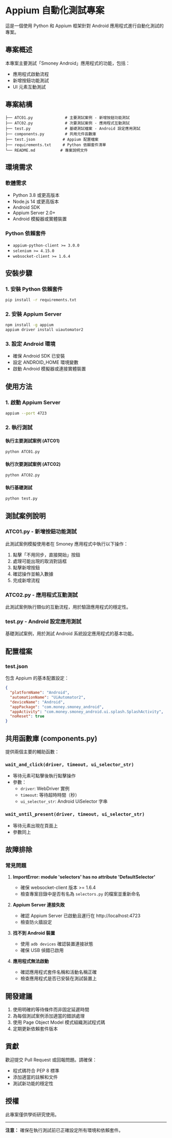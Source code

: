 # Appium 自動化測試專案

這是一個使用 Python 和 Appium 框架針對 Android 應用程式進行自動化測試的專案。

## 專案概述

本專案主要測試「Smoney Android」應用程式的功能，包括：

- 應用程式啟動流程
- 新增按鈕功能測試
- UI 元素互動測試

## 專案結構

```
├── ATC01.py              # 主要測試案例 - 新增按鈕功能測試
├── ATC02.py              # 次要測試案例 - 應用程式互動測試
├── test.py               # 基礎測試檔案 - Android 設定應用測試
├── components.py         # 共用元件函數庫
├── test.json            # Appium 配置檔案
├── requirements.txt     # Python 依賴套件清單
└── README.md           # 專案說明文件
```

## 環境需求

### 軟體需求

- Python 3.8 或更高版本
- Node.js 14 或更高版本
- Android SDK
- Appium Server 2.0+
- Android 模擬器或實體裝置

### Python 依賴套件

- `appium-python-client >= 3.0.0`
- `selenium >= 4.15.0`
- `websocket-client >= 1.6.4`

## 安裝步驟

### 1. 安裝 Python 依賴套件

```bash
pip install -r requirements.txt
```

### 2. 安裝 Appium Server

```bash
npm install -g appium
appium driver install uiautomator2
```

### 3. 設定 Android 環境

- 確保 Android SDK 已安裝
- 設定 ANDROID_HOME 環境變數
- 啟動 Android 模擬器或連接實體裝置

## 使用方法

### 1. 啟動 Appium Server

```bash
appium --port 4723
```

### 2. 執行測試

#### 執行主要測試案例 (ATC01)

```bash
python ATC01.py
```

#### 執行次要測試案例 (ATC02)

```bash
python ATC02.py
```

#### 執行基礎測試

```bash
python test.py
```

## 測試案例說明

### ATC01.py - 新增按鈕功能測試

此測試案例模擬使用者在 Smoney 應用程式中執行以下操作：

1. 點擊「不用同步，直接開始」按鈕
2. 處理可能出現的取消對話框
3. 點擊新增按鈕
4. 確認操作並輸入數據
5. 完成新增流程

### ATC02.py - 應用程式互動測試

此測試案例執行類似的互動流程，用於驗證應用程式的穩定性。

### test.py - Android 設定應用測試

基礎測試案例，用於測試 Android 系統設定應用程式的基本功能。

## 配置檔案

### test.json

包含 Appium 的基本配置設定：

```json
{
  "platformName": "Android",
  "automationName": "UiAutomator2",
  "deviceName": "Android",
  "appPackage": "com.money.smoney_android",
  "appActivity": "com.money.smoney_android.ui.splash.SplashActivity",
  "noReset": true
}
```

## 共用函數庫 (components.py)

提供兩個主要的輔助函數：

### `wait_and_click(driver, timeout, ui_selector_str)`

- 等待元素可點擊後執行點擊操作
- 參數：
  - `driver`: WebDriver 實例
  - `timeout`: 等待超時時間（秒）
  - `ui_selector_str`: Android UiSelector 字串

### `wait_until_present(driver, timeout, ui_selector_str)`

- 等待元素出現在頁面上
- 參數同上

## 故障排除

### 常見問題

1. **ImportError: module 'selectors' has no attribute 'DefaultSelector'**

   - 確保 websocket-client 版本 >= 1.6.4
   - 檢查專案目錄中是否有名為 `selectors.py` 的檔案並重新命名

2. **Appium Server 連接失敗**

   - 確認 Appium Server 已啟動且運行在 http://localhost:4723
   - 檢查防火牆設定

3. **找不到 Android 裝置**

   - 使用 `adb devices` 確認裝置連接狀態
   - 確保 USB 偵錯已啟用

4. **應用程式無法啟動**
   - 確認應用程式套件名稱和活動名稱正確
   - 檢查應用程式是否已安裝在測試裝置上

## 開發建議

1. 使用明確的等待條件而非固定延遲時間
2. 為每個測試案例添加適當的錯誤處理
3. 使用 Page Object Model 模式組織測試程式碼
4. 定期更新依賴套件版本

## 貢獻

歡迎提交 Pull Request 或回報問題。請確保：

- 程式碼符合 PEP 8 標準
- 添加適當的註解和文件
- 測試新功能的穩定性

## 授權

此專案僅供學術研究使用。

---

**注意：** 確保在執行測試前已正確設定所有環境和依賴套件。
